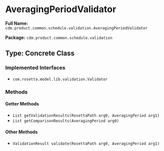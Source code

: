 # AveragingPeriodValidator

**Full Name:** `cdm.product.common.schedule.validation.AveragingPeriodValidator`

**Package:** `cdm.product.common.schedule.validation`

## Type: Concrete Class

### Implemented Interfaces

- `com.rosetta.model.lib.validation.Validator`

### Methods

#### Getter Methods

- `List getValidationResults(RosettaPath arg0, AveragingPeriod arg1)`
- `List getComparisonResults(AveragingPeriod arg0)`

#### Other Methods

- `ValidationResult validate(RosettaPath arg0, AveragingPeriod arg1)`

